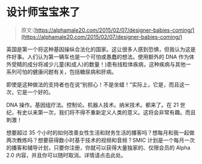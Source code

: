 # 设计师宝宝来了

> 原文:[https://alphamale20.com/2015/02/07/designer-babies-coming/](https://alphamale20.com/2015/02/07/designer-babies-coming/)

英国是第一个将这种基因操纵合法化的国家。这让很多人感到恐惧，但我认为这是件好事。人们认为第一辆车也是一个可怕或愚蠢的想法。使用额外的 DNA 作为体外受精的成分将减少儿童(和成人)的数量！)患有线粒体疾病，这种疾病与其他一系列可怕的健康问题有关，包括糖尿病和肝病。

即使是这种做法的支持者也在说“别担心！不是坐蜡！”实际上，它是，而且这一次，它是一个好的。

DNA 操作。基因组疗法。控制论。机器人技术。纳米技术。都来了。在 21 世纪，有史以来第一次，我们将不得不重新定义人类的意义。这将会非常有趣。而且刺激！

想要超过 35 个小时的如何改善女性生活和财务生活的播客吗？想每月和我一起做两次教练吗？想要获得数小时基于技术的视频和音频？SMIC 计划是一个每月一次的播客和辅导计划，只要你注册，你就可以获得大量独家的、仅限会员的 Alpha 2.0 内容，并且你可以随时取消。详情请点击此处。